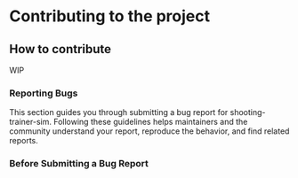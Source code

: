 # Contributing to the project

## How to contribute

WIP

### Reporting Bugs

This section guides you through submitting a bug report for shooting-trainer-sim. Following these guidelines helps maintainers and the community understand your report, reproduce the behavior, and find related reports.

### Before Submitting a Bug Report

